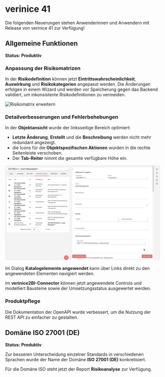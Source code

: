 <!-- © 2025 The Project Contributors - see AUTHORS.txt -->
# verinice 41

Die folgenden Neuerungen stehen Anwenderinnen und Anwendern mit Release von verinice 41 zur Verfügung!

## Allgemeine Funktionen

**Status: Produktiv**

### Anpassung der Risikomatrizen

In der **Risikodefinition** können jetzt **Eintrittswahrscheinlichkeit**, **Auswirkung** und **Risikokategorien** angepasst werden. Die Änderungen erfolgen in einem Wizard und werden vor Speicherung gegen das Backend validiert, um inkonsistente Risikodefinitionen zu vermeiden.

![Risikomatrix erweitern](/assets/release-notes/verinice-41-risk-definition.de.gif)

### Detailverbesserungen und Fehlerbehebungen

In der **Objektansicht** wurde der linksseitige Bereich optimiert:
- **Letzte Änderung**, **Erstellt** und die **Beschreibung** werden nicht mehr redundant angezeigt.
- die Icons für die **Objektspezifischen Aktionen** wurden in die rechte Seitenleiste verschoben.
- Der **Tab-Reiter** nimmt die gesamte verfügbare Höhe ein.

![Optimierte Objektansicht](/assets/release-notes/verinice-41-object-details.de.png)

Im Dialog **Katalogelemente angewendet** kann über Links direkt zu den angewendeten Elementen navigiert werden.

Im **verinice2BI-Connector** können jetzt angewendete Controls und modelliert Bausteine sowie der Umsetzungsstatus ausgewertet werden.

### Produktpflege

Die Dokumentation der OpenAPI wurde verbessert, um die Nutzung der REST API zu einfacher zu gestalten.

## Domäne ISO 27001 (DE)

**Status: Produktiv**

Zur besseren Unterscheidung einzelner Standards in verschiedenen Sprachen wurde der Name der Domäne **ISO 27001 (DE)** konkretisiert.

Für die Domäne ISO steht jetzt der Report **Risikoanalyse** zur Verfügung.
